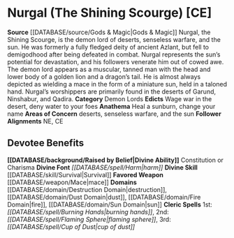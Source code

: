 ﻿---
ability:
- Constitution
- Charisma
ability_boost:
- Constitution
- Charisma
alignment: CE
deity:
- '[[DATABASE/deity/Nurgal|Nurgal]]'
deity_category: Demon Lords
divine_font: Harm
domain:
- '[[DATABASE/domain/Destruction Domain|Destruction]]'
- '[[DATABASE/domain/Dust Domain|Dust]]'
- '[[DATABASE/domain/Fire Domain|Fire]]'
- '[[DATABASE/domain/Sun Domain|Sun]]'
favored_weapon: '[[DATABASE/weapon/Mace|Mace]]'
follower_alignment:
- NE
- CE
id: '78'
name: Nurgal
rarity: Common
rus_type_level: null
skill:
- '[[DATABASE/skill/Survival|Survival]]'
source: '[[DATABASE/source/Gods & Magic|Gods & Magic]]'
trait: null
type: Deity

---
# Nurgal (The Shining Scourge) [CE]

**Source** [[DATABASE/source/Gods & Magic|Gods & Magic]] 
Nurgal, the Shining Scourge, is the demon lord of deserts, senseless warfare, and the sun. He was formerly a fully fledged deity of ancient Azlant, but fell to demigodhood after being defeated in combat. Nurgal represents the sun’s potential for devastation, and his followers venerate him out of cowed awe. The demon lord appears as a muscular, tanned man with the head and lower body of a golden lion and a dragon’s tail. He is almost always depicted as wielding a mace in the form of a miniature sun, held in a taloned hand. Nurgal’s worshippers are primarily found in the deserts of Garund, Ninshabur, and Qadira.
**Category** Demon Lords
**Edicts** Wage war in the desert, deny water to your foes
**Anathema** Heal a sunburn, change your name
**Areas of Concern** deserts, senseless warfare, and the sun
**Follower Alignments** NE, CE

## Devotee Benefits

**[[DATABASE/background/Raised by Belief|Divine Ability]]** Constitution or Charisma
**Divine Font** _[[DATABASE/spell/Harm|harm]]_
**Divine Skill** [[DATABASE/skill/Survival|Survival]]
**Favored Weapon** [[DATABASE/weapon/Mace|mace]]
**Domains** [[DATABASE/domain/Destruction Domain|destruction]], [[DATABASE/domain/Dust Domain|dust]], [[DATABASE/domain/Fire Domain|fire]], [[DATABASE/domain/Sun Domain|sun]]
**Cleric Spells** 1st: _[[DATABASE/spell/Burning Hands|burning hands]]_, 2nd: _[[DATABASE/spell/Flaming Sphere|flaming sphere]]_, 3rd: _[[DATABASE/spell/Cup of Dust|cup of dust]]_